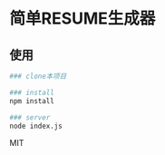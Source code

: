 # 简单RESUME生成器

## 使用

``` bash
### clone本项目

### install
npm install 

### server
node index.js
```

MIT